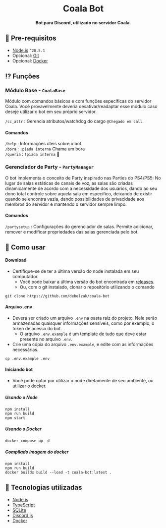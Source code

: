 <h1 align="center"> Coala Bot </h1>
<h4 align="center"> Bot para Discord, utilizado no servidor Coala. </h1>

## 🚧 Pre-requisitos

- [Node.js](https://nodejs.org/) `^20.5.1`
- Opcional: [Git](https://git-scm.com/)
- Opcional: [Docker](https://www.docker.com/)

## ⁉️ Funções

### Módulo Base - `CoalaBase`
Módulo com comandos básicos e com funções específicas do servidor Coala. Você provavelmente deveria desativar/readaptar esse módulo caso deseje utilizar o bot em seu próprio servidor.

`/cc_attr` : Gerencia atributos/watchdog do cargo `@Chegado em call`.

#### Comandos
`/help` : Informações úteis sobre o bot.</br>
`/bora` : `!piada interna` Chama um bora</br>
`/queria` : `!piada interna` 🌈</br>

### Gerenciador de Party - `PartyManager`
O bot implementa o conceito de Party inspirado nas Parties do PS4/PS5: No lugar de salas estáticas de canais de voz, as salas são criadas dinamicamente de acordo com a necessidade dos usuários, dando ao seu dono total controle sobre aquela sala em específico, deixando de existir quando se encontra vazia, dando possibilidades de privacidade aos membros do servidor e mantendo o servidor sempre limpo.

#### Comandos
`/partysetup` : Configurações do gerenciador de salas. Permite adicionar, remover e modificar propriedades das salas gerenciada pelo bot.</br>

## 📝 Como usar

#### Download
- Certifique-se de ter a última versão do node instalada em seu computador. 
  - Você pode baixar a última versão do bot encontrada em [releases](https://github.com/debelzak/coala-bot/releases).
  - Ou, com o git instalado, clonar o repositório utilizando o comando
```shell
git clone https://github.com/debelzak/coala-bot
```

#### Arquivo .env
- Deverá ser criado um arquivo `.env` na pasta raíz do projeto. Nele serão armazenadas quaisquer informações sensíveis, como por exemplo, o token de acesso do bot.
  - O arquivo `.env.example` é um template de tudo que deve estar presente no arquivo `.env`.
- Crie uma cópia do arquivo `.env.example`, e edite com as informações necessárias.
```shell
cp .env.example .env
```

#### Iniciando bot
- Você pode optar por utilizar o node diretamente de seu ambiente, ou utilizar o docker.

##### Usando o Node
```shell
npm install
npm run build
npm start
```

##### Usando o Docker
```shell
docker-compose up -d
```

##### Compilado imagem do docker
```shell
npm install
npm run build
docker buildx build --load -t coala-bot:latest .
```

## 🌟 Tecnologias utilizadas
- [Node.js](https://nodejs.org/)
- [TypeScript](https://www.typescriptlang.org/)
- [SQLite](https://www.sqlite.org/)
- [Discord.js](https://discord.js.org/)
- [Docker](https://www.docker.com/)